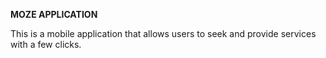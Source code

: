 **MOZE APPLICATION**

This is a mobile application that allows users to seek and provide services with a few clicks.
